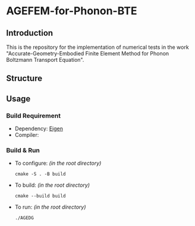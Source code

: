 # AGEFEM-for-Phonon-BTE

## Introduction
This is the repository for the implementation of numerical tests in the work "Accurate-Geometry-Embodied Finite Element Method for Phonon Boltzmann Transport Equation".

## Structure

## Usage

### Build Requirement
- Dependency: [Eigen](https://eigen.tuxfamily.org/index.php?title=Main_Page)
- Compiler: 
### Build & Run
- To configure: _(in the root directory)_

    `cmake -S . -B build`

- To build: _(in the root directory)_

    `cmake --build build`

- To run: _(in the root directory)_

    `./AGEDG`
